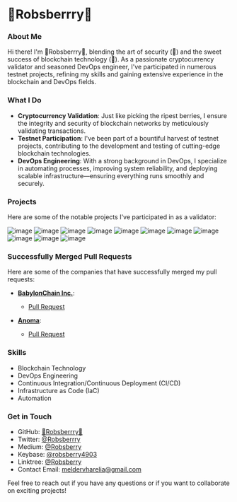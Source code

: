 # 🔐Robsberrry🍇

### About Me

Hi there! I'm 🔐Robsberrry🍇, blending the art of security (🔐) and the sweet success of blockchain technology (🍇). As a passionate cryptocurrency validator and seasoned DevOps engineer, I've participated in numerous testnet projects, refining my skills and gaining extensive experience in the blockchain and DevOps fields.

### What I Do

- **Cryptocurrency Validation**: Just like picking the ripest berries, I ensure the integrity and security of blockchain networks by meticulously validating transactions.
- **Testnet Participation**: I've been part of a bountiful harvest of testnet projects, contributing to the development and testing of cutting-edge blockchain technologies.
- **DevOps Engineering**: With a strong background in DevOps, I specialize in automating processes, improving system reliability, and deploying scalable infrastructure—ensuring everything runs smoothly and securely.

### Projects

Here are some of the notable projects I've participated in as a validator:

![image](https://github.com/user-attachments/assets/a18b0d77-8e0a-4c45-8ff7-ecea8fbc3608)
![image](https://github.com/user-attachments/assets/2f71a374-ef7c-4cb3-9e85-652720ef730f)
![image](https://github.com/user-attachments/assets/bd5a64ab-b507-4066-93a2-051f89af0677)
![image](https://github.com/user-attachments/assets/56012a66-0169-43b0-9a14-d824a5173bf5)
![image](https://github.com/user-attachments/assets/cba6d1af-069f-4b79-9637-67bf95ed5e30)
![image](https://github.com/user-attachments/assets/93913bb4-6d16-453b-96ed-f9eba90d3d59)
![image](https://github.com/user-attachments/assets/ae0a11b1-a73a-47bb-a29d-ae5656d11dd1)
![image](https://github.com/user-attachments/assets/1abc619d-fba5-47be-9578-db2b07a98a67)
![image](https://github.com/user-attachments/assets/99d92721-c910-4832-b4f2-89404514ff1c)
![image](https://github.com/user-attachments/assets/7eaa0c58-29d2-46e9-b9b0-fd04a34d1ff8)
![image](https://github.com/user-attachments/assets/6524190a-db0c-4113-a603-b2d6b526db27)




### Successfully Merged Pull Requests

Here are some of the companies that have successfully merged my pull requests:

- **[BabylonChain Inc.](https://babylonchain.io/)**:
  - [Pull Request](https://github.com/babylonchain/networks/pull/305)

- **[Anoma](https://anoma.net/)**:
  - [Pull Request](https://github.com/anoma/namada-testnets/pull/2971)

### Skills

- Blockchain Technology
- DevOps Engineering
- Continuous Integration/Continuous Deployment (CI/CD)
- Infrastructure as Code (IaC)
- Automation

### Get in Touch

- GitHub: [🔐Robsberrry🍇](https://github.com/yourusername)
- Twitter: [@Robsberrry](https://x.com/Robsberrry)
- Medium: [@Robsberry](https://medium.com/@Robsberry)
- Keybase: [@robsberry4903](https://keybase.io/robsberry4903)
- Linktree: [@Robsberry](https://linktr.ee/Robsberry)
- Contact Email: [meldervharelia@gmail.com](mailto:meldervharelia@gmail.com)

Feel free to reach out if you have any questions or if you want to collaborate on exciting projects!

